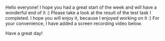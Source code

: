 Hello everyone! I hope you had a great start of the week and will have a wonderful end of it :)
Please take a look at the result of the test task I completed. I hope you will enjoy it, because I enjoyed working on it :)
For your convenience, I have added a screen recording video below.

Have a great day!
